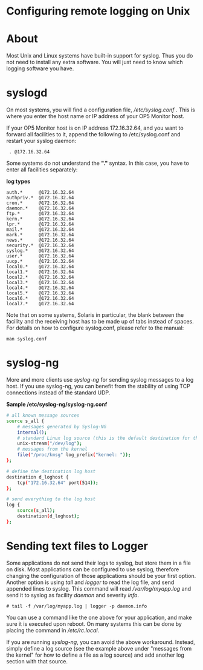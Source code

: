 # Configuring remote logging on Unix

# About

Most Unix and Linux systems have built-in support for syslog. Thus you do not need to install any extra software. You will just need to know which logging software you have.

# syslogd

 On most systems, you will find a configuration file, */etc/syslog.conf* . This is where you enter the host name or IP address of your OP5 Monitor host.

If your OP5 Monitor host is on IP address 172.16.32.64, and you want to forward all facilities to it, append the following to /etc/syslog.conf and restart your syslog daemon:

``` {.text data-syntaxhighlighter-params="brush: text; gutter: false; theme: Confluence" data-theme="Confluence" style="brush: text; gutter: false; theme: Confluence"}
 . @172.16.32.64
```

Some systems do not understand the **"."** syntax. In this case, you have to enter all facilities separately:

**log types**

``` {.text data-syntaxhighlighter-params="brush: text; gutter: false; theme: Confluence" data-theme="Confluence" style="brush: text; gutter: false; theme: Confluence"}
auth.*      @172.16.32.64
authpriv.*  @172.16.32.64
cron.*      @172.16.32.64
daemon.*    @172.16.32.64
ftp.*       @172.16.32.64
kern.*      @172.16.32.64
lpr.*       @172.16.32.64
mail.*      @172.16.32.64
mark.*      @172.16.32.64
news.*      @172.16.32.64
security.*  @172.16.32.64
syslog.*    @172.16.32.64
user.*      @172.16.32.64
uucp.*      @172.16.32.64
local0.*    @172.16.32.64
local1.*    @172.16.32.64
local2.*    @172.16.32.64
local3.*    @172.16.32.64
local4.*    @172.16.32.64
local5.*    @172.16.32.64
local6.*    @172.16.32.64
local7.*    @172.16.32.64
```

Note that on some systems, Solaris in particular, the blank between the facility and the receiving host has to be made up of tabs instead of spaces. For details on how to configure syslog.conf, please refer to the manual:

    man syslog.conf

# syslog-ng

More and more clients use *syslog-ng* for sending syslog messages to a log host. If you use syslog-ng, you can benefit from the stability of using TCP connections instead of the standard UDP.

**Sample /etc/syslog-ng/syslog-ng.conf**

``` {.bash data-syntaxhighlighter-params="brush: bash; gutter: false; theme: Confluence" data-theme="Confluence" style="brush: bash; gutter: false; theme: Confluence"}
# all known message sources
source s_all {
    # messages generated by Syslog-NG
    internal();
    # standard Linux log source (this is the default destination for the syslog() function)
    unix-stream("/dev/log");
    # messages from the kernel
    file("/proc/kmsg" log_prefix("kernel: "));
}; 

# define the destination log host
destination d_loghost {
    tcp("172.16.32.64" port(514));
}; 

# send everything to the log host
log { 
    source(s_all); 
    destination(d_loghost); 
}; 
```

# Sending text files to Logger

Some applications do not send their logs to syslog, but store them in a file on disk. Most applications can be configured to use syslog, therefore changing the configuration of those applications should be your first option. Another option is using *tail* and *logger* to read the log file, and send appended lines to syslog. This command will read */var/log/myapp.log* and send it to syslog as facility *daemon* and severity *info*.

``` {style="margin-left: 30.0px;"}
# tail -f /var/log/myapp.log | logger -p daemon.info
```

You can use a command like the one above for your application, and make sure it is executed upon reboot. On many systems this can be done by placing the command in */etc/rc.local*.

If you are running *syslog-ng*, you can avoid the above workaround. Instead, simply define a log source (see the example above under "messages from the kernel" for how to define a file as a log source) and add another log section with that source.

